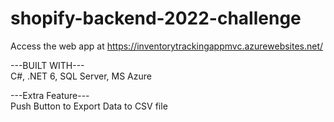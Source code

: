 # shopify-backend-2022-challenge
Access the web app at https://inventorytrackingappmvc.azurewebsites.net/

---BUILT WITH--- <br/>
C#, .NET 6, SQL Server, MS Azure <br/>

---Extra Feature--- <br/>
Push Button to Export Data to CSV file



